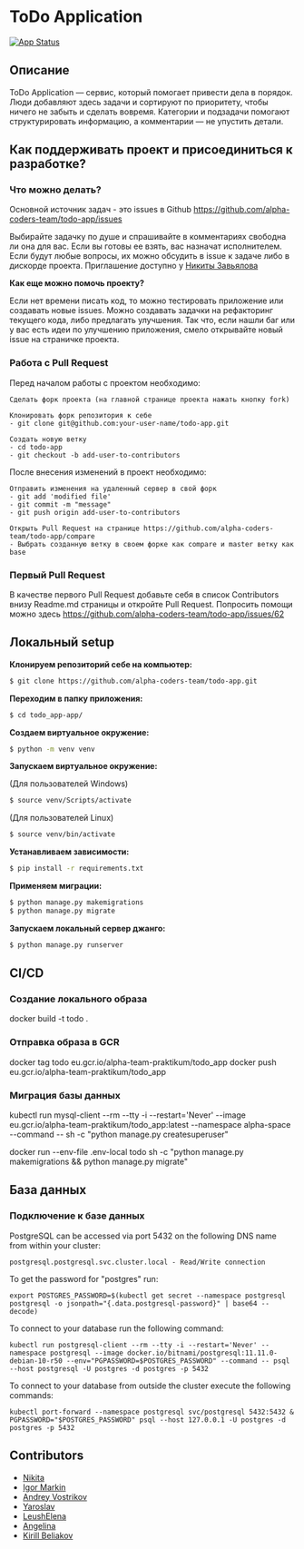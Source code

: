 # ToDo Application

[![App Status](https://argo.alpha-coders.team/api/badge?name=todo&revision=true)](https://argo.alpha-coders.team/applications/todo)
## Описание
ToDo Application — сервис, который помогает привести дела в порядок. Люди добавляют здесь задачи и сортируют по приоритету, чтобы ничего не забыть и сделать вовремя. Категории и подзадачи помогают структурировать информацию, а комментарии — не упустить детали.

## Как поддерживать проект и присоединиться к разработке?

### Что можно делать?

Основной источник задач - это issues в Github https://github.com/alpha-coders-team/todo-app/issues

Выбирайте задачку по душе и спрашивайте в комментариях свободна ли она для вас. Если вы готовы ее взять, вас назначат исполнителем. Если будут любые вопросы, их можно обсудить в issue к задаче либо в дискорде проекта. Приглашение доступно у [Никиты Завьялова](https://github.com/gaikanomer9)

**Как еще можно помочь проекту?**

Если нет времени писать код, то можно тестировать приложение или создавать новые issues. Можно создавать задачки на рефакторинг текущего кода, либо предлагать улучшения. Так что, если нашли баг или у вас есть идеи по улучшению приложения, смело открывайте новый issue на страничке проекта.
### Работа с Pull Request

Перед началом работы с проектом необходимо:

    Сделать форк проекта (на главной странице проекта нажать кнопку fork)

    Клонировать форк репозитория к себе
    - git clone git@github.com:your-user-name/todo-app.git

    Создать новую ветку
    - cd todo-app
    - git checkout -b add-user-to-contributors


После внесения изменений в проект необходимо:

    Отправить изменения на удаленный сервер в свой форк
    - git add 'modified file'
    - git commit -m "message"
    - git push origin add-user-to-contributors

    Открыть Pull Request на странице https://github.com/alpha-coders-team/todo-app/compare
    - Выбрать созданную ветку в своем форке как compare и master ветку как base

### Первый Pull Request

В качестве первого Pull Request добавьте себя в список Contributors внизу Readme.md страницы и откройте Pull Request. Попросить помощи можно здесь https://github.com/alpha-coders-team/todo-app/issues/62
## Локальный setup
**Клонируем репозиторий себе на компьютер:**
```bash
$ git clone https://github.com/alpha-coders-team/todo-app.git
```

**Переходим в папку приложения:**
```bash
$ cd todo_app-app/
```

**Создаем виртуальное окружение:**
```bash
$ python -m venv venv
```

**Запускаем виртуальное окружение:**

(Для пользователей Windows)
```bash
$ source venv/Scripts/activate
```
(Для пользователей Linux)
```bash
$ source venv/bin/activate
```

**Устанавливаем зависимости:**
```bash
$ pip install -r requirements.txt
```

**Применяем миграции:**
```bash
$ python manage.py makemigrations
$ python manage.py migrate
```

**Запускаем локальный сервер джанго:**
```bash
$ python manage.py runserver
```


## CI/CD

### Создание локального образа

docker build -t todo .
### Отправка образа в GCR
docker tag todo eu.gcr.io/alpha-team-praktikum/todo_app
docker push eu.gcr.io/alpha-team-praktikum/todo_app

### Миграция базы данных
kubectl run mysql-client --rm --tty -i --restart='Never' --image  eu.gcr.io/alpha-team-praktikum/todo_app:latest --namespace alpha-space --command -- sh -c "python manage.py createsuperuser"

docker run --env-file .env-local todo sh -c "python manage.py makemigrations && python manage.py migrate"

## База данных

### Подключение к базе данных

PostgreSQL can be accessed via port 5432 on the following DNS name from within your cluster:

    postgresql.postgresql.svc.cluster.local - Read/Write connection

To get the password for "postgres" run:

    export POSTGRES_PASSWORD=$(kubectl get secret --namespace postgresql postgresql -o jsonpath="{.data.postgresql-password}" | base64 --decode)

To connect to your database run the following command:

    kubectl run postgresql-client --rm --tty -i --restart='Never' --namespace postgresql --image docker.io/bitnami/postgresql:11.11.0-debian-10-r50 --env="PGPASSWORD=$POSTGRES_PASSWORD" --command -- psql --host postgresql -U postgres -d postgres -p 5432

To connect to your database from outside the cluster execute the following commands:

    kubectl port-forward --namespace postgresql svc/postgresql 5432:5432 &
    PGPASSWORD="$POSTGRES_PASSWORD" psql --host 127.0.0.1 -U postgres -d postgres -p 5432

## Contributors
- [Nikita](https://github.com/gaikanomer9)
- [Igor Markin](https://github.com/igor-markin)
- [Andrey Vostrikov](https://github.com/vavsar)
- [Yaroslav](https://github.com/zzstop)
- [LeushElena](https://github.com/LeushElena)
- [Angelina](https://github.com/myagkova)
- [Kirill Beliakov](https://github.com/blkvk)
